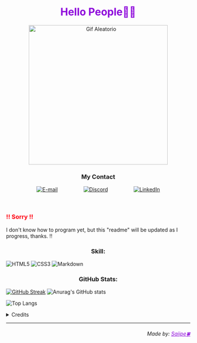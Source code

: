 
<header>

<h1 align="center"> <span style="color:#8e09db">Hello People👋🤭</span> </h1>

<div align="center"><img height="380em" src="https://media.tenor.com/BrNtIejIcXUAAAAd/pixel-art.gif" alt="Gif Aleatorio">
</div>

<h3 align="center"> My Contact </h3>

<p align="center">
<a style="margin: 33.3px" href="mailto:itauandejesus@gmail.com">
<img src="https://img.shields.io/badge/-email-020114?style=for-the-badge&amp;logo=microsoft-outlook&amp;logoColor=8e09db&amp;color:FFF" alt="E-mail"></a>
<a style="margin: 33.3px" href="https://discord.com/users/854166321487151145"><img src="https://img.shields.io/badge/Discord-000?style=for-the-badge&amp;logo=discord&amp;logoColor=8e09db&amp;color:FFF" alt="Discord"></a>
<a style="margin: 33.3px" href="https://www.linkedin.com/in/itauan"><img src="https://img.shields.io/badge/-LinkedIn-020114?style=for-the-badge&amp;logo=linkedin&amp;logoColor=8e09db&amp;color:FFF" alt="LinkedIn"></a>
    </p>

</header>

<article>

<!--Continued-->

<h3> <div  style="color: #ff0011"> ‼️ Sorry ‼️ </div> </h3> 
I don't know how to program yet, but this "readme" will be updated as I progress, thanks. ‼️
</article>

<h3 align="center"> Skill:</h3>

![HTML5](https://img.shields.io/badge/HTML5-000?style=for-the-badge&logo=html5)
![CSS3](https://img.shields.io/badge/CSS3-000?style=for-the-badge&logo=css3&logoColor=264CE4)
![Markdown](https://img.shields.io/badge/Markdown-000?style=for-the-badge&logo=markdown)


<h3 align="center"> GitHub Stats:</h3>

[![GitHub Streak](https://streak-stats.demolab.com/?user=Saiipe&theme=midnight-purple&background=000&border=30A3DC&dates=FFF)](https://git.io/streak-stats)
![Anurag's GitHub stats](https://github-readme-stats.vercel.app/api?username=saiipe&theme=midnight-purple&show_icons=true)

![Top Langs](https://github-readme-stats-git-masterrstaa-rickstaa.vercel.app/api/top-langs/?username=saiipe&bg_color=000&border_color=30A3DC&title_color=E94D5F&text_color=FFF)

<details align="left">
  <summary>Credits</summary> 
  - Structure by <a href="https://github.com/elidianaandrade/dio-lab-open-source/tree/main">Dio-lab</a>
  <br>
  - Reference by <a href="https://github.com/felipeAguiarCode#--hello-world-">FelipeAguiarCode</a>
  <br>
   - Great help by <a href="chat.openai.com/?">Chat GPT</a>
  <br>
</details>

***
<footer> <h6 align="right"> Made by: <a href="https://github.com/saiipe" style="color: #8e09db ">Saiipe🍀</a> </h6> </footer>



